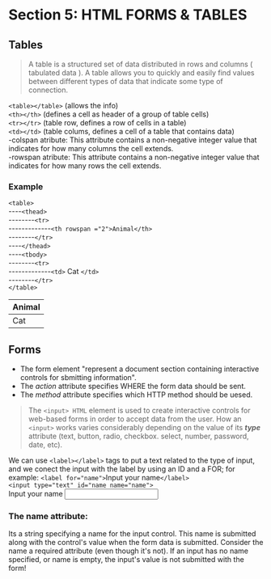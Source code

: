 # Section 5: HTML FORMS & TABLES
## Tables
> A table is a structured set of data distributed in rows and columns ( tabulated data ). A table allows you to quickly and easily find values ​​between different types of data that indicate some type of connection.

`<table></table>`  (allows the info)  
`<th></th>` (defines a cell as header of a group of table cells)  
`<tr></tr>` (table row, defines a row of cells in a table)  
`<td></td>` (table colums, defines a cell of a table that contains data)  
-colspan atribute: This attribute contains a non-negative integer value that indicates for how many columns the cell extends.  
-rowspan atribute: This attribute contains a non-negative integer value that indicates for how many rows the cell extends.
### Example
`<table>`  
----`<thead>`  
--------`<tr>`  
-------------`<th rowspan ="2">Animal</th>`  
--------`</tr>`  
----`</thead>`   
----`<tbody>`  
--------`<tr>`  
-------------`<td>` Cat `</td>`  
--------`</tr>`  
`</table>` 
<table>
        <thead>
            <tr>
                <th rowspan="2">Animal</th>
            </tr>
        </thead>
        <tbody>
            <tr>
                <td>Cat</td>
            </tr>
    </tbody>
</table>   

## Forms
- The form element "represent a document section containing interactive controls for sbmitting information".
- The *action* attribute specifies WHERE the form data should be sent.
- The *method* attribute specifies which HTTP method should be uesed.
> The `<input> HTML` element is used to create interactive controls for web-based forms in order to accept data from the user. How an `<input>` works varies considerably depending on the value of its ***type*** attribute (text, button, radio, checkbox. select, number, password, date, etc).    

We can use `<label></label>` tags to put a text related to the type of input, and we conect the input with the label by using an ID and a FOR; for example:
`<label for="name">`Input your name`</label>`  
`<input type="text" id="name name="name">`  
<label for="name">Input your name</label>
<input type="text" id="name" name="name">
### The name attribute:  
Its a string specifying a name for the input control. This name is submitted along with the control's value when the form data is submitted.
Consider the name a required attribute (even though it's not). If an input has no name specified, or name is empty, the input's value is not submitted with the form! 